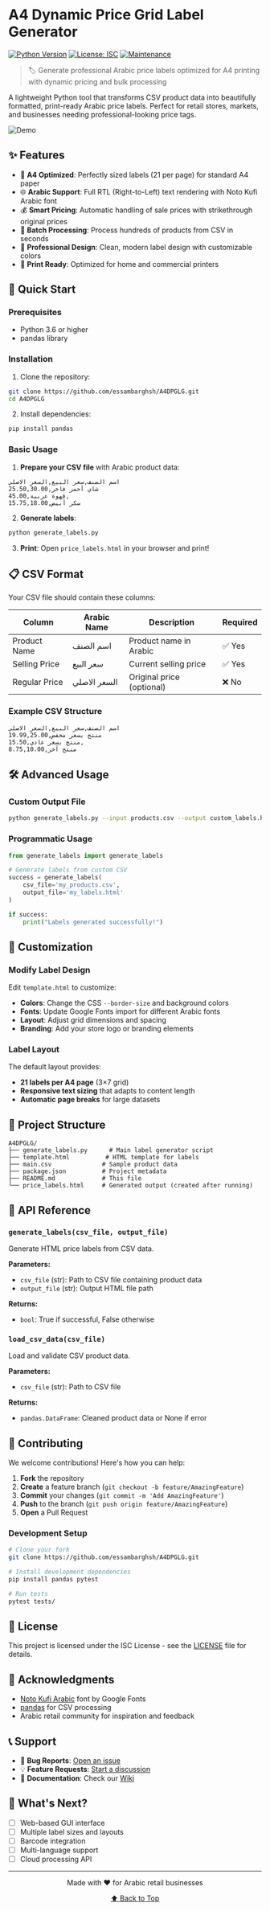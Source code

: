 # A4 Dynamic Price Grid Label Generator

[![Python Version](https://img.shields.io/badge/python-3.6%2B-blue.svg)](https://python.org)
[![License: ISC](https://img.shields.io/badge/License-ISC-blue.svg)](LICENSE)
[![Maintenance](https://img.shields.io/badge/Maintained%3F-yes-green.svg)](https://github.com/essambarghsh/A4DPGLG/graphs/commit-activity)

> 🏷️ Generate professional Arabic price labels optimized for A4 printing with dynamic pricing and bulk processing

A lightweight Python tool that transforms CSV product data into beautifully formatted, print-ready Arabic price labels. Perfect for retail stores, markets, and businesses needing professional-looking price tags.

![Demo](https://via.placeholder.com/800x400/ee1c24/ffffff?text=Price+Labels+Demo)

## ✨ Features

- 📄 **A4 Optimized**: Perfectly sized labels (21 per page) for standard A4 paper
- 🌐 **Arabic Support**: Full RTL (Right-to-Left) text rendering with Noto Kufi Arabic font
- 💰 **Smart Pricing**: Automatic handling of sale prices with strikethrough original prices
- 🚀 **Batch Processing**: Process hundreds of products from CSV in seconds
- 🎨 **Professional Design**: Clean, modern label design with customizable colors
- 📱 **Print Ready**: Optimized for home and commercial printers

## 🚀 Quick Start

### Prerequisites

- Python 3.6 or higher
- pandas library

### Installation

1. Clone the repository:
```bash
git clone https://github.com/essambarghsh/A4DPGLG.git
cd A4DPGLG
```

2. Install dependencies:
```bash
pip install pandas
```

### Basic Usage

1. **Prepare your CSV file** with Arabic product data:
```csv
اسم الصنف,سعر البيع,السعر الاصلي
شاي أحمر فاخر,25.50,30.00
قهوة عربية,45.00,
سكر أبيض,15.75,18.00
```

2. **Generate labels**:
```bash
python generate_labels.py
```

3. **Print**: Open `price_labels.html` in your browser and print!

## 📋 CSV Format

Your CSV file should contain these columns:

| Column | Arabic Name | Description | Required |
|--------|-------------|-------------|----------|
| Product Name | اسم الصنف | Product name in Arabic | ✅ Yes |
| Selling Price | سعر البيع | Current selling price | ✅ Yes |
| Regular Price | السعر الاصلي | Original price (optional) | ❌ No |

### Example CSV Structure

```csv
اسم الصنف,سعر البيع,السعر الاصلي
منتج بسعر مخفض,19.99,25.00
منتج بسعر عادي,15.50,
منتج آخر,8.75,10.00
```

## 🛠️ Advanced Usage

### Custom Output File

```bash
python generate_labels.py --input products.csv --output custom_labels.html
```

### Programmatic Usage

```python
from generate_labels import generate_labels

# Generate labels from custom CSV
success = generate_labels(
    csv_file='my_products.csv',
    output_file='my_labels.html'
)

if success:
    print("Labels generated successfully!")
```

## 🎨 Customization

### Modify Label Design

Edit `template.html` to customize:
- **Colors**: Change the CSS `--border-size` and background colors
- **Fonts**: Update Google Fonts import for different Arabic fonts  
- **Layout**: Adjust grid dimensions and spacing
- **Branding**: Add your store logo or branding elements

### Label Layout

The default layout provides:
- **21 labels per A4 page** (3×7 grid)
- **Responsive text sizing** that adapts to content length
- **Automatic page breaks** for large datasets

## 📁 Project Structure

```
A4DPGLG/
├── generate_labels.py      # Main label generator script
├── template.html          # HTML template for labels
├── main.csv              # Sample product data
├── package.json          # Project metadata
├── README.md             # This file
└── price_labels.html     # Generated output (created after running)
```

## 🔧 API Reference

### `generate_labels(csv_file, output_file)`

Generate HTML price labels from CSV data.

**Parameters:**
- `csv_file` (str): Path to CSV file containing product data
- `output_file` (str): Output HTML file path

**Returns:**
- `bool`: True if successful, False otherwise

### `load_csv_data(csv_file)`

Load and validate CSV product data.

**Parameters:**
- `csv_file` (str): Path to CSV file

**Returns:**
- `pandas.DataFrame`: Cleaned product data or None if error

## 🤝 Contributing

We welcome contributions! Here's how you can help:

1. **Fork** the repository
2. **Create** a feature branch (`git checkout -b feature/AmazingFeature`)
3. **Commit** your changes (`git commit -m 'Add AmazingFeature'`)
4. **Push** to the branch (`git push origin feature/AmazingFeature`)
5. **Open** a Pull Request

### Development Setup

```bash
# Clone your fork
git clone https://github.com/essambarghsh/A4DPGLG.git

# Install development dependencies
pip install pandas pytest

# Run tests
pytest tests/
```

## 📝 License

This project is licensed under the ISC License - see the [LICENSE](LICENSE) file for details.

## 🙏 Acknowledgments

- [Noto Kufi Arabic](https://fonts.google.com/noto/specimen/Noto+Kufi+Arabic) font by Google Fonts
- [pandas](https://pandas.pydata.org/) for CSV processing
- Arabic retail community for inspiration and feedback

## 📞 Support

- 🐛 **Bug Reports**: [Open an issue](https://github.com/essambarghsh/A4DPGLG/issues)
- 💡 **Feature Requests**: [Start a discussion](https://github.com/essambarghsh/A4DPGLG/discussions)
- 📖 **Documentation**: Check our [Wiki](https://github.com/essambarghsh/A4DPGLG/wiki)

## 🚀 What's Next?

- [ ] Web-based GUI interface
- [ ] Multiple label sizes and layouts
- [ ] Barcode integration
- [ ] Multi-language support
- [ ] Cloud processing API

---

<p align="center">
  Made with ❤️ for Arabic retail businesses
</p>

<p align="center">
  <a href="#a4-dynamic-price-grid-label-generator">⬆️ Back to Top</a>
</p>